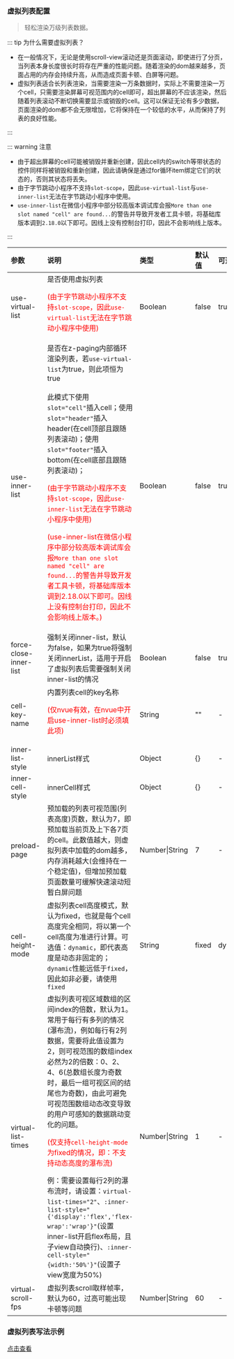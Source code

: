 ### 虚拟列表配置 <Badge text="2.2.5"/>

> 轻松渲染万级列表数据。

::: tip 为什么需要虚拟列表？

* <div style="font-size:14px;">在一般情况下，无论是使用scroll-view滚动还是页面滚动，即使进行了分页，当列表本身长度很长时将存在严重的性能问题。随着渲染的dom越来越多，页面占用的内存会持续升高，从而造成页面卡顿、白屏等问题。</div>

* <div style="font-size:14px;">虚拟列表适合长列表渲染，当需要渲染一万条数据时，实际上不需要渲染一万个cell，只需要渲染屏幕可视范围内的cell即可，超出屏幕的不应该渲染，然后随着列表滚动不断切换需要显示或销毁的cell。这可以保证无论有多少数据，页面渲染的dom都不会无限增加，它将保持在一个较低的水平，从而保持了列表的良好性能。</div>

:::

::: warning 注意

* 由于超出屏幕的cell可能被销毁并重新创建，因此cell内的switch等带状态的控件同样将被销毁和重新创建，因此请确保是通过for循环item绑定它们的状态的，否则其状态将丢失。
* 由于字节跳动小程序不支持`slot-scope`，因此`use-virtual-list`与`use-inner-list`无法在字节跳动小程序中使用。
* `use-inner-list`在微信小程序中部分较高版本调试库会报`More than one slot named "cell" are found...`的警告并导致开发者工具卡顿，将基础库版本调到`2.18.0`以下即可。因线上没有控制台打印，因此不会影响线上版本。

:::


| 参数                                         | 说明                                                         | 类型           | 默认值 | 可选值  |
| :------------------------------------------- | :----------------------------------------------------------- | :------------- | :----- | :------ |
| use-virtual-list                             | 是否使用虚拟列表<p style="color:red;">(由于字节跳动小程序不支持`slot-scope`，因此`use-virtual-list`无法在字节跳动小程序中使用)</p> | Boolean        | false  | true    |
| use-inner-list                               | 是否在z-paging内部循环渲染列表，若`use-virtual-list`为true，则此项恒为true<br><br>此模式下使用`slot="cell"`插入cell；使用`slot="header"`插入header(在cell顶部且跟随列表滚动)；使用`slot="footer"`插入bottom(在cell底部且跟随列表滚动)；  <p style="color:red;">(由于字节跳动小程序不支持`slot-scope`，因此`use-inner-list`无法在字节跳动小程序中使用)</p><p style="color:red;">(use-inner-list在微信小程序中部分较高版本调试库会报`More than one slot named "cell" are found...`的警告并导致开发者工具卡顿，将基础库版本调到2.18.0以下即可。因线上没有控制台打印，因此不会影响线上版本。)</p> | Boolean        | false  | true    |
| force-close-inner-list <Badge text="2.2.7"/> | 强制关闭inner-list，默认为false，如果为true将强制关闭innerList，适用于开启了虚拟列表后需要强制关闭inner-list的情况 | Boolean        | false  | true    |
| cell-key-name <Badge text="2.2.7"/>          | 内置列表cell的key名称<p style="color:red;">(仅nvue有效，在nvue中开启use-inner-list时必须填此项)</p> | String         | ""     | -       |
| inner-list-style                             | innerList样式                                                | Object         | {}     | -       |
| inner-cell-style <Badge text="2.2.8"/>       | innerCell样式                                                | Object         | {}     | -       |
| preload-page                                 | 预加载的列表可视范围(列表高度)页数，默认为7，即预加载当前页及上下各7页的cell。此数值越大，则虚拟列表中加载的dom越多，内存消耗越大(会维持在一个稳定值)，但增加预加载页面数量可缓解快速滚动短暂白屏问题 | Number\|String | 7      | -       |
| cell-height-mode                             | 虚拟列表cell高度模式，默认为fixed，也就是每个cell高度完全相同，将以第一个cell高度为准进行计算。可选值：`dynamic`，即代表高度是动态非固定的；`dynamic`性能远低于`fixed`，因此如非必要，请使用`fixed` | String         | fixed  | dynamic |
| virtual-list-times <Badge text="2.2.8"/>                           | 虚拟列表可视区域数组的区间index的倍数，默认为1。常用于每行有多列的情况(瀑布流)，例如每行有2列数据，需要将此值设置为2，则可视范围的数组index必然为2的倍数：0、2、4、6(总数组长度为奇数时，最后一组可视区间的结尾也为奇数)，由此可避免可视范围数组动态改变导致的用户可感知的数据跳动变化的问题。<p style="color:red;">(仅支持`cell-height-mode`为fixed的情况，即：不支持动态高度的瀑布流)</p>例：需要设置每行2列的瀑布流时，请设置：`virtual-list-times="2"`、`:inner-list-style="{'display':'flex','flex-wrap':'wrap'}"`(设置inner-list开启flex布局，且子view自动换行)、`:inner-cell-style="{width:'50%'}"`(设置子view宽度为50%) | Number\|String | 1      | -       |
| virtual-scroll-fps                           | 虚拟列表scroll取样帧率，默认为60，过高可能出现卡顿等问题     | Number\|String | 60     | -       |

### 虚拟列表写法示例

[点击查看](../../start/use.html#虚拟列表示例)

